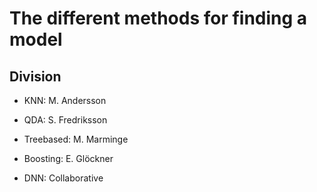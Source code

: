 # The different methods for finding a model

## Division

- KNN: M. Andersson
- QDA: S. Fredriksson
- Treebased: M. Marminge
- Boosting: E. Glöckner

- DNN: Collaborative
